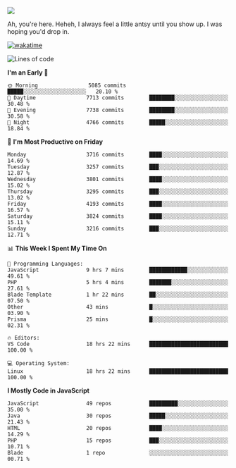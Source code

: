 ![](https://media.tenor.com/FUEC3dPyVhEAAAAM/welcome-back-minions.gif)

Ah, you're here. Heheh, 
I always feel a little antsy until you show up. I was hoping you'd drop in.

[![wakatime](https://wakatime.com/badge/user/8ad4afa2-1a56-40d1-a949-4663473915b6.svg)](https://wakatime.com/@mrepol742)

<!--START_SECTION:mrepol742-->
![Lines of code](https://img.shields.io/badge/From%20Hello%20World%20I%27ve%20Written-20.7%20million%20lines%20of%20code-blue)

**I'm an Early 🐤** 

```text
🌞 Morning                5085 commits        █████░░░░░░░░░░░░░░░░░░░░   20.10 % 
🌆 Daytime                7713 commits        ████████░░░░░░░░░░░░░░░░░   30.48 % 
🌃 Evening                7738 commits        ████████░░░░░░░░░░░░░░░░░   30.58 % 
🌙 Night                  4766 commits        █████░░░░░░░░░░░░░░░░░░░░   18.84 % 
```
📅 **I'm Most Productive on Friday** 

```text
Monday                   3716 commits        ████░░░░░░░░░░░░░░░░░░░░░   14.69 % 
Tuesday                  3257 commits        ███░░░░░░░░░░░░░░░░░░░░░░   12.87 % 
Wednesday                3801 commits        ████░░░░░░░░░░░░░░░░░░░░░   15.02 % 
Thursday                 3295 commits        ███░░░░░░░░░░░░░░░░░░░░░░   13.02 % 
Friday                   4193 commits        ████░░░░░░░░░░░░░░░░░░░░░   16.57 % 
Saturday                 3824 commits        ████░░░░░░░░░░░░░░░░░░░░░   15.11 % 
Sunday                   3216 commits        ███░░░░░░░░░░░░░░░░░░░░░░   12.71 % 
```


📊 **This Week I Spent My Time On** 

```text
💬 Programming Languages: 
JavaScript               9 hrs 7 mins        ████████████░░░░░░░░░░░░░   49.61 % 
PHP                      5 hrs 4 mins        ███████░░░░░░░░░░░░░░░░░░   27.61 % 
Blade Template           1 hr 22 mins        ██░░░░░░░░░░░░░░░░░░░░░░░   07.50 % 
Other                    43 mins             █░░░░░░░░░░░░░░░░░░░░░░░░   03.90 % 
Prisma                   25 mins             █░░░░░░░░░░░░░░░░░░░░░░░░   02.31 % 

🔥 Editors: 
VS Code                  18 hrs 22 mins      █████████████████████████   100.00 % 

💻 Operating System: 
Linux                    18 hrs 22 mins      █████████████████████████   100.00 % 
```

**I Mostly Code in JavaScript** 

```text
JavaScript               49 repos            █████████░░░░░░░░░░░░░░░░   35.00 % 
Java                     30 repos            █████░░░░░░░░░░░░░░░░░░░░   21.43 % 
HTML                     20 repos            ████░░░░░░░░░░░░░░░░░░░░░   14.29 % 
PHP                      15 repos            ███░░░░░░░░░░░░░░░░░░░░░░   10.71 % 
Blade                    1 repo              ░░░░░░░░░░░░░░░░░░░░░░░░░   00.71 % 
```




<!--END_SECTION:mrepol742-->

